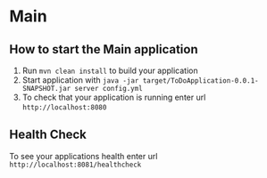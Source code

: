 # Main

How to start the Main application
---

1. Run `mvn clean install` to build your application
1. Start application with `java -jar target/ToDoApplication-0.0.1-SNAPSHOT.jar server config.yml`
1. To check that your application is running enter url `http://localhost:8080`

Health Check
---

To see your applications health enter url `http://localhost:8081/healthcheck`
